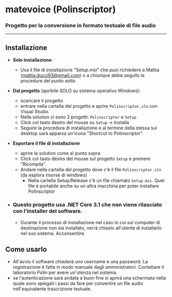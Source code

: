 # matevoice (Polinscriptor)

### Progetto per la conversione in formato testuale di file audio

------------

## Installazione

- **Solo installazione**:

  - Usa il file di installazione "Setup.msi" che puoi richiedere a Mattia (mattia.ducci93@gmail.com) o a chiunque abbia seguito le procedure del punto sotto

- **Dal progetto** (apribile SOLO su sistema operativo Windows):

  - scaricare il progetto
  - entrare nella cartella del progetto e aprire `Polinscriptor.sln` con Visual Studio.
  - Nella solution ci sono 2 progetti: `Polinscriptor` e `Setup`
  - Click col tasto destro del mouse su `Setup` -> Installa
  - Seguire la procedura di installazione e al termine della stessa sul desktop sarà apparsa un'icona "Shortcut to Polinscriptor".

- **Esportare il file di installazione**

  - aprire la solution come al punto sopra
  - Click col tasto destro del mouse sul progetto `Setup` e premere "Ricompila".
  - Andare nella cartella del progetto dove c'è il file `Polinscriptor.sln` (da esplora risorse di windows)
    - Nella cartella Setup/Release c'è un file chiamato `Setup.msi`. Quel file è portabile anche su un altra macchina per poter installare Polinscriptor

- ### Questo progetto usa .NET Core 3.1 che non viene rilasciato con l'installer del software.

  - Durante il processo di installazione nel caso in cui sul computer di destinazione non sia installato, verrà chiesto all'utente di installarlo nel suo sistema. Acconsentire.

## Come usarlo

- All'avvio il software chiederà uno username e una password. La registrazione è fatta in modo manuale dagli amministratori. Contattare il laboratorio Polin per avere un'utenza nel sistema.
- se l'autenticazione sarà andata a buon fine si aprirà una schermata nella quale sono spiegati i passi da fare per convertire un file audio nell'equivalente trascrizione testuale.